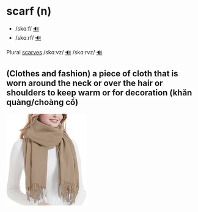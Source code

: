 # scarf (n)

- /skɑːf/ [🔊](https://www.oxfordlearnersdictionaries.com/media/english/uk_pron/s/sca/scarf/scarf__gb_2.mp3)
- /skɑːrf/ [🔊](https://www.oxfordlearnersdictionaries.com/media/english/us_pron/s/sca/scarf/scarf__us_1.mp3)

Plural [scarves]() /skɑːvz/ [🔊](https://www.oxfordlearnersdictionaries.com/media/english/uk_pron/s/sca/scarv/scarves__gb_1.mp3) /skɑːrvz/ [🔊](https://www.oxfordlearnersdictionaries.com/media/english/us_pron/s/sca/scarv/scarves__us_1.mp3)

## (Clothes and fashion) a piece of cloth that is worn around the neck or over the hair or shoulders to keep warm or for decoration (khăn quàng/choàng cổ)

![scarf-1](scarf-1.png)